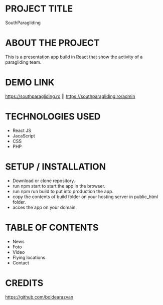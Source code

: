 # PROJECT TITLE
SouthParagliding

# ABOUT THE PROJECT
This is a presentation app build in React that show the activity of a paragliding team. 

# DEMO LINK
https://southparagliding.ro 
 ||
https://southparagliding.ro/admin

# TECHNOLOGIES USED
- React JS
- JacaScript
- CSS
- PHP

# SETUP / INSTALLATION
- Download or clone repository.
- run npm start to start the app in the browser.
- run npm run build to put into production the app.
- copy the contents of build folder on your hosting server in public_html     folder.
- acces the app on your domain.

# TABLE OF CONTENTS
- News
- Foto 
- Video
- Flying locations
- Contact

# CREDITS
https://github.com/boldearazvan